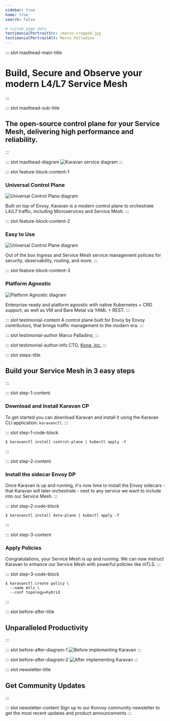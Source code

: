 ```yaml
---
sidebar: true
home: true
search: false

# custom page data
testimonialPortraitSrc: /marco-cropped.jpg
testimonialPortraitAlt: Marco Palladino
---
```


<!-- page masthead -->

::: slot masthead-main-title
# Build, Secure and Observe your modern L4/L7 Service Mesh
:::

::: slot masthead-sub-title
## The open-source control plane for your Service Mesh, delivering high performance and reliability.
:::

::: slot masthead-diagram
<img src="/diagrams/diagram-full.png" srcset="/diagrams/diagram-full@2x.png 2x" alt="Karavan service diagram">
:::

<!-- feature blocks -->

::: slot feature-block-content-1
### Universal Control Plane
<img src="/diagrams/diagram-universal-cp.jpg" srcset="/diagrams/diagram-universal-cp@2x.jpg 2x" alt="Universal Control Plane diagram">

Built on top of Envoy, Karavan is a modern control plane to orchestrate L4/L7 traffic, including Microservices and Service Mesh.
:::

::: slot feature-block-content-2
### Easy to Use
<img src="/diagrams/diagram-powerful-policies.jpg" srcset="/diagrams/diagram-powerful-policies@2x.jpg 2x" alt="Universal Control Plane diagram">

Out of the box Ingress and Service Mesh service management policies for security, observability, routing, and more.
:::

::: slot feature-block-content-3
### Platform Agnostic
<img src="/diagrams/diagram-platform-agnostic.jpg" srcset="/diagrams/diagram-platform-agnostic@2x.jpg 2x" alt="Platform Agnostic diagram">

Enterprise-ready and platform agnostic with native Kubernetes + CRD support, as well as VM and Bare Metal via YAML + REST.
:::

<!-- testimonial -->

::: slot testimonial-content
A control plane built for Envoy by Envoy contributors, that brings traffic management
to the modern era.
:::

::: slot testimonial-author
Marco Palladino,
:::

::: slot testimonial-author-info
CTO, [Kong, Inc.](https://twitter.com/thekonginc)
:::

<!-- steps -->

::: slot steps-title
## Build your Service Mesh in 3 easy steps
:::

::: slot step-1-content
### Download and Install Karavan CP
To get started you can download Karavan and install it using the Karavan CLI application: `karavanctl`.
:::

::: slot step-1-code-block
```
$ karavanctl install control-plane | kubectl apply -f
```
:::

::: slot step-2-content
### Install the sidecar Envoy DP
Once Karavan is up and running, it's now time to install the Envoy sidecars - that Karavan will 
later orchestrate - next to any service we want to include into our Service Mesh.
:::

::: slot step-2-code-block
```
$ karavanctl install data-plane | kubectl apply -f
```
:::

::: slot step-3-content
### Apply Policies
Congratulations, your Service Mesh is up and running. We can now instruct Karavan to enhance our 
Service Mesh with powerful policies like mTLS.
:::

::: slot step-3-code-block
```
$ karavanctl create policy \
  --name mtls \
  --conf topology=hybrid
```
:::

<!-- before and after -->

::: slot before-after-title
## Unparalleled Productivity
:::

::: slot before-after-diagram-1
<img src="/diagrams/diagram-before.jpg" srcset="/diagrams/diagram-before@2x.jpg 2x" alt="Before implementing Karavan">
:::

::: slot before-after-diagram-2
<img src="/diagrams/diagram-after.jpg" srcset="/diagrams/diagram-after@2x.jpg 2x" alt="After implementing Karavan">
:::

<!-- newsletter -->

::: slot newsletter-title
## Get Community Updates
:::

::: slot newsletter-content
Sign up to our Konvoy community newsletter to get the most recent updates and product announcements
:::